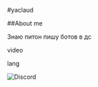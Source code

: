 #yaclaud

##About me

Знаю питон пишу ботов в дс


video

lang



![Discord](https://img.shields.io/discord/681216134854475816?color=blue&label=Discord&logo=Discord&logoColor=white&style=for-the-badge)